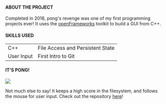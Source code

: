 
#### ABOUT THE PROJECT

Completed in 2018, pong's revenge was one of my first programming projects ever! It uses the [openFrameworks](https://openframeworks.cc/) toolkit to build a GUI from C++.

#### SKILLS USED

|   |  |
|---|---|
|C++| File Access and Persistent State|
| User Input | First Intro to Git |

#### IT'S PONG!

![](/img/software_projects/pongs_revenge/pongsrevenge_resize.gif)

Not much else to say! It keeps a high score in the filesystem, and follows the mouse for user input. Check out the repository [here](https://github.com/baxterjo/pongsRevenge)!